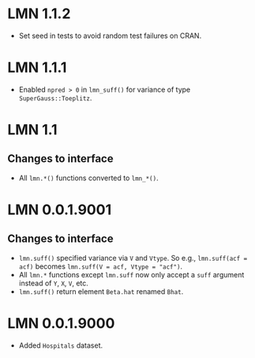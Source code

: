 # LMN 1.1.2

* Set seed in tests to avoid random test failures on CRAN.

# LMN 1.1.1

* Enabled `npred > 0` in `lmn_suff()` for variance of type `SuperGauss::Toeplitz`.

# LMN 1.1

## Changes to interface

* All `lmn.*()` functions converted to `lmn_*()`.

# LMN 0.0.1.9001

## Changes to interface

* `lmn.suff()` specified variance via `V` and `Vtype`.  So e.g., `lmn.suff(acf = acf)` becomes `lmn.suff(V = acf, Vtype = "acf")`.
* All `lmn.*` functions except `lmn.suff` now only accept a `suff` argument instead of `Y`, `X`, `V`, etc.
* `lmn.suff()` return element `Beta.hat` renamed `Bhat`.

# LMN 0.0.1.9000

* Added `Hospitals` dataset.

